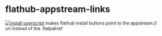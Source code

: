# flathub-appstream-links
[![install userscript](https://img.shields.io/badge/install%20userscript-blue)](http://easrng.github.io/flathub-appstream-links/flathub-appstream-links.user.js)
makes flathub install buttons point to the appstream:// url instead of the .flatpakref
